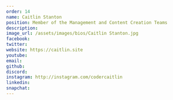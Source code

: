 ```yaml
---
order: 14
name: Caitlin Stanton
position: Member of the Management and Content Creation Teams
description: 
image_url: /assets/images/bios/Caitlin Stanton.jpg
facebook: 
twitter: 
website: https://caitlin.site
youtube: 
email: 
github: 
discord: 
instagram: http://instagram.com/codercaitlin
linkedin: 
snapchat: 
---
```

